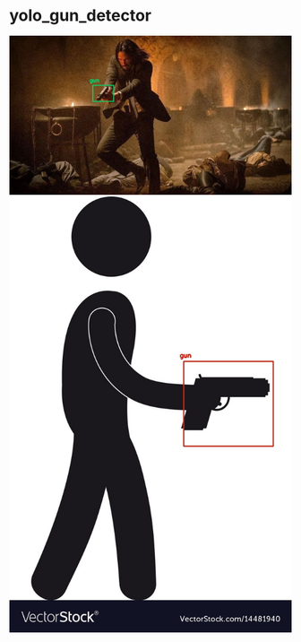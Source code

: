 # yolo_gun_detector

<img src="https://raw.githubusercontent.com/vuhung3990/yolo_gun_detector/master/result/result1.jpg">
<img src="https://raw.githubusercontent.com/vuhung3990/yolo_gun_detector/master/result/result2.jpg">
